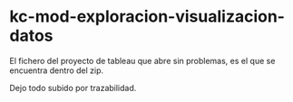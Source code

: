 # kc-mod-exploracion-visualizacion-datos

El fichero del proyecto de tableau que abre sin problemas, es el que se encuentra dentro del zip.

Dejo todo subido por trazabilidad.
